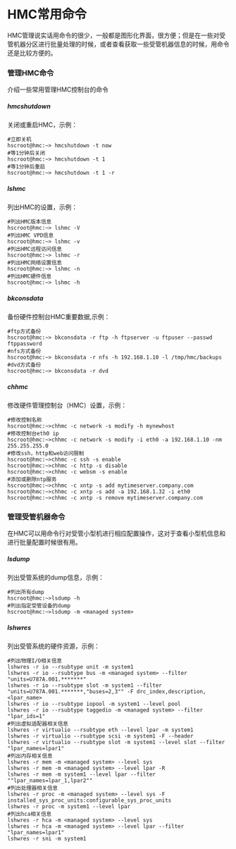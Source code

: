 # HMC常用命令
HMC管理说实话用命令的很少，一般都是图形化界面，很方便；但是在一些对受管机器分区进行批量处理的时候，或者查看获取一些受管机器信息的时候，用命令还是比较方便的。
### 管理HMC命令
介绍一些常用管理HMC控制台的命令
##### hmcshutdown
关闭或重启HMC，示例：
```shell
#立即关机
hscroot@hmc:~> hmcshutdown -t now
#等1分钟后关闭
hscroot@hmc:~> hmcshutdown -t 1
#等1分钟后重启
hscroot@hmc:~> hmcshutdown -t 1 -r
```
##### lshmc
列出HMC的设置，示例：
```shell
#列出HMC版本信息
hscroot@hmc:~> lshmc -V
#列出HMC VPD信息
hscroot@hmc:~> lshmc -v
#列出HMC远程访问信息
hscroot@hmc:~> lshmc -r
#列出HMC网络设置信息
hscroot@hmc:~> lshmc -n
#列出HMC硬件信息
hscroot@hmc:~> lshmc -h
```
##### bkconsdata
备份硬件控制台HMC重要数据,示例：
```shell
#ftp方式备份
hscroot@hmc:~> bkconsdata -r ftp -h ftpserver -u ftpuser --passwd ftppassword
#nfs方式备份
hscroot@hmc:~> bkconsdata -r nfs -h 192.168.1.10 -l /tmp/hmc/backups
#dvd方式备份
hscroot@hmc:~> bkconsdata -r dvd
```
##### chhmc
修改硬件管理控制台（HMC）设置，示例：
```shell
#修改控制名称
hscroot@hmc:~>chhmc -c network -s modify -h mynewhost
#修改控制台eth0 ip
hscroot@hmc:~>chhmc -c network -s modify -i eth0 -a 192.168.1.10 -nm 255.255.255.0
#修改ssh，http和web访问限制
hscroot@hmc:~>chhmc -c ssh -s enable
hscroot@hmc:~>chhmc -c http -s disable
hscroot@hmc:~>chhmc -c websm -s enable
#添加或删除ntp服务
hscroot@hmc:~>chhmc -c xntp -s add mytimeserver.company.com
hscroot@hmc:~>chhmc -c xntp -s add -a 192.168.1.32 -i eth0
hscroot@hmc:~>chhmc -c xntp -s remove mytimeserver.company.com
```
### 管理受管机器命令
在HMC可以用命令行对受管小型机进行相应配置操作，这对于查看小型机信息和进行批量配置时候很有用。
##### lsdump
列出受管系统的dump信息，示例：
```shell
#列出所有dump
hscroot@hmc:~>lsdump -h
#列出指定受管设备的dump
hscroot@hmc:~>lsdump -m <managed system>
```
##### lshwres
列出受管系统的硬件资源，示例：
```shell
#列出物理I/O相关信息
lshwres -r io --rsubtype unit -m system1
lshwres -r io --rsubtype bus -m <managed system> --filter "units=U787A.001.*******"
lshwres -r io --rsubtype slot -m system1 --filter "units=U787A.001.*******,"buses=2,3"" -F drc_index,description,<lpar_name>
lshwres -r io --rsubtype iopool -m system1 --level pool
lshwres -r io --rsubtype taggedio -m <managed system> --filter "lpar_ids=1"
#列出虚拟适配器相关信息
lshwres -r virtualio --rsubtype eth --level lpar -m system1
lshwres -r virtualio --rsubtype scsi -m system1 -F --header
lshwres -r virtualio --rsubtype slot -m system1 --level slot --filter "lpar_names=lpar1"
#列出内存相关信息
lshwres -r mem -m <managed system> --level sys
lshwres -r mem -m <managed system> --level lpar -R
lshwres -r mem -m system1 --level lpar --filter ""lpar_names=lpar_1,lpar2""
#列出处理器相关信息
lshwres -r proc -m <managed system> --level sys -F installed_sys_proc_units:configurable_sys_proc_units
lshwres -r proc -m system1 --level lpar
#列出hca相关信息
lshwres -r hca -m <managed system> --level sys
lshwres -r hca -m <managed system> --level lpar --filter "lpar_names=lpar1"
lshwres -r sni -m system1
```
